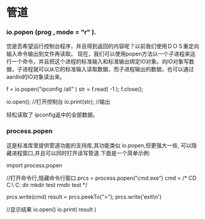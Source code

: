# 管道

### io.popen (prog , mode = "r" ).

您是否希望运行控制台程序，并且得到返回的内容呢？以前我们使用ＤＯＳ重定向输入命令输出到文件再读取。
现在，我们可以使用popen方法以一个子进程来运行一个命令，并且把这个进程的标准输入和标准输出绑定IO对象。向IO对象写数据，子进程就可以从它的标准输入读取数据，而子进程输出的数据，也可以通过aardio的IO对象读出来。

f = io.popen("ipconfig /all" )
str = f.read( -1 );
f.close();

io.open(); //打开控制台
io.print(str); //输出

轻松读取了 ipconfig返中的全部数据。

### process.popen

这是标准库里提供管道功能的支持库,其功能类似 io.popen,但更强大一些,
可以隐藏进程窗口,并且可以同时打开读写管道.下面是一个简单示例:

import process.popen

//打开命令行,隐藏命令行窗口 
prcs = process.popen("cmd.exe") 
cmd = /* 
CD C:\ 
C: 
dir 
mkdir test 
rmdir test 
*/ 

prcs.write(cmd) 
result = prcs.peekTo(">"); 
prcs.write('exit\n') 

//显示结果 
io.open() 
io.print( result )
